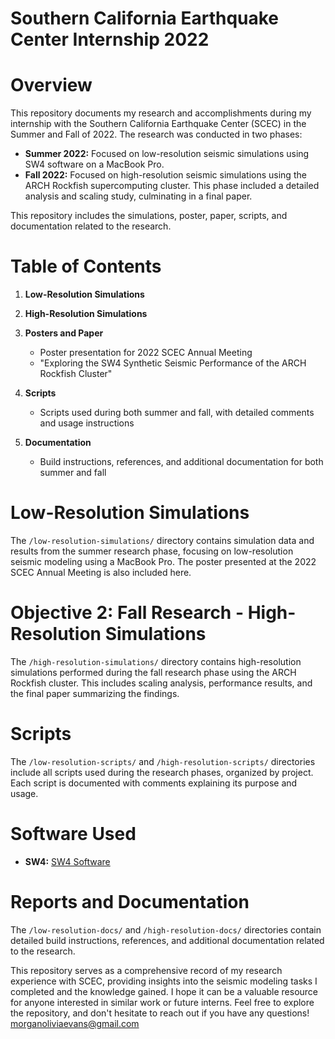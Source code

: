 # Southern California Earthquake Center Internship 2022

# Overview
This repository documents my research and accomplishments during my internship with the Southern California Earthquake Center (SCEC) in the Summer and Fall of 2022. The research was conducted in two phases:

- **Summer 2022:** Focused on low-resolution seismic simulations using SW4 software on a MacBook Pro.
- **Fall 2022:** Focused on high-resolution seismic simulations using the ARCH Rockfish supercomputing cluster. This phase included a detailed analysis and scaling study, culminating in a final paper.

This repository includes the simulations, poster, paper, scripts, and documentation related to the research.

# Table of Contents
1. **Low-Resolution Simulations**

2. **High-Resolution Simulations**
  
3. **Posters and Paper**
   - Poster presentation for 2022 SCEC Annual Meeting
   - "Exploring the SW4 Synthetic Seismic Performance of the ARCH Rockfish Cluster"

5. **Scripts**
   - Scripts used during both summer and fall, with detailed comments and usage instructions

6. **Documentation**
   - Build instructions, references, and additional documentation for both summer and fall

# Low-Resolution Simulations
The `/low-resolution-simulations/` directory contains simulation data and results from the summer research phase, focusing on low-resolution seismic modeling using a MacBook Pro. The poster presented at the 2022 SCEC Annual Meeting is also included here.

# Objective 2: Fall Research - High-Resolution Simulations
The `/high-resolution-simulations/` directory contains high-resolution simulations performed during the fall research phase using the ARCH Rockfish cluster. This includes scaling analysis, performance results, and the final paper summarizing the findings.

# Scripts
The `/low-resolution-scripts/` and `/high-resolution-scripts/` directories include all scripts used during the research phases, organized by project. Each script is documented with comments explaining its purpose and usage.

# Software Used
- **SW4:** [SW4 Software](https://geodynamics.org/cig/software/sw4/)

# Reports and Documentation
The `/low-resolution-docs/` and `/high-resolution-docs/` directories contain detailed build instructions, references, and additional documentation related to the research.

This repository serves as a comprehensive record of my research experience with SCEC, providing insights into the seismic modeling tasks I completed and the knowledge gained. I hope it can be a valuable resource for anyone interested in similar work or future interns. Feel free to explore the repository, and don't hesitate to reach out if you have any questions! [morganoliviaevans@gmail.com](mailto:morganoliviaevans@gmail.com)
